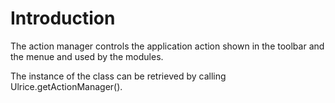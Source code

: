 # Introduction #

The action manager controls the application action shown in the toolbar and the menue and used by the modules.

The instance of the class can be retrieved by calling Ulrice.getActionManager().